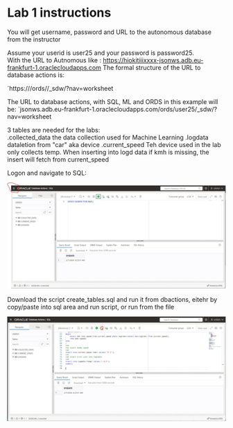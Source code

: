 # Lab 1 instructions

You will get username, password and URL to the autonomous database from the instructor  

Assume your userid is user25 and your password is password25.  
With the URL to Autnomous like : https://hiokitiiixxxx-jsonws.adb.eu-frankfurt-1.oraclecloudapps.com 
The formal structure of the URL to database actions is:  

`https://<URL to autnomous>/ords/<dbusername>/_sdw/?nav=worksheet

The URL to database actions, with SQL, ML and ORDS in this example will be:
`jsonws.adb.eu-frankfurt-1.oraclecloudapps.com/ords/user25/_sdw/?nav=worksheet  

3 tables are needed for the labs:  
.collected_data  the data collection used for Machine Learning
.logdata         dataletion from "car" aka device
.current_speed   Teh device used in the lab only collects temp. When inserting into logd data if kmh is missing, the insert will fetch from current_speed

Logon and navigate to SQL:

![DB Actions](images/dbactions.JPG)


Download the script create_tables.sql and run it from dbactions, eitehr by copy/paste into 
sql area and run script, or run from the file  
  
![DB Actions](images/dbactions2.JPG)

